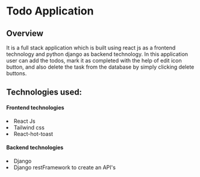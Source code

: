 # Todo Application
<h2>Overview</h2>
<p>It is a full stack application which is built using react js as a frontend technology and python django as backend technology. In this application user can add the todos, mark it as completed with the help of edit icon button,
and also delete the task from the database by simply clicking delete buttons.</p>

<h2>Technologies used:</h2>
<h4>Frontend technologies</h4>
<li>React Js</li>
<li>Tailwind css</li>
<li>React-hot-toast</li>

<h4>Backend technologies</h4>
<li>Django</li>
<li>Django restFramework to create an API's </li>



